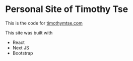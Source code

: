 # Personal Site of Timothy Tse #
This is the code for [timothymtse.com](https://timothymtse.com/)

This site was built with
- React
- Next JS
- Bootstrap
